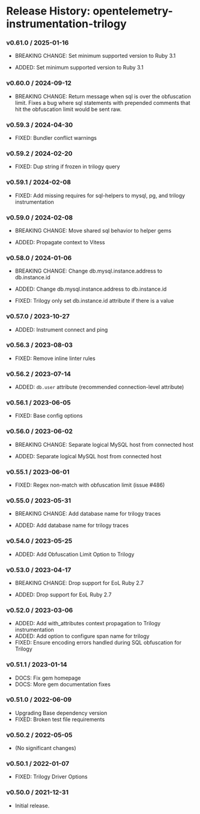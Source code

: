 # Release History: opentelemetry-instrumentation-trilogy

### v0.61.0 / 2025-01-16

* BREAKING CHANGE: Set minimum supported version to Ruby 3.1

* ADDED: Set minimum supported version to Ruby 3.1

### v0.60.0 / 2024-09-12

- BREAKING CHANGE: Return message when sql is over the obfuscation limit. Fixes a bug where sql statements with prepended comments that hit the obfuscation limit would be sent raw.

### v0.59.3 / 2024-04-30

- FIXED: Bundler conflict warnings

### v0.59.2 / 2024-02-20

- FIXED: Dup string if frozen in trilogy query

### v0.59.1 / 2024-02-08

- FIXED: Add missing requires for sql-helpers to mysql, pg, and trilogy instrumentation

### v0.59.0 / 2024-02-08

- BREAKING CHANGE: Move shared sql behavior to helper gems

- ADDED: Propagate context to Vitess

### v0.58.0 / 2024-01-06

- BREAKING CHANGE: Change db.mysql.instance.address to db.instance.id

- ADDED: Change db.mysql.instance.address to db.instance.id
- FIXED: Trilogy only set db.instance.id attribute if there is a value

### v0.57.0 / 2023-10-27

- ADDED: Instrument connect and ping

### v0.56.3 / 2023-08-03

- FIXED: Remove inline linter rules

### v0.56.2 / 2023-07-14

- ADDED: `db.user` attribute (recommended connection-level attribute)

### v0.56.1 / 2023-06-05

- FIXED: Base config options

### v0.56.0 / 2023-06-02

- BREAKING CHANGE: Separate logical MySQL host from connected host

- ADDED: Separate logical MySQL host from connected host

### v0.55.1 / 2023-06-01

- FIXED: Regex non-match with obfuscation limit (issue #486)

### v0.55.0 / 2023-05-31

- BREAKING CHANGE: Add database name for trilogy traces

- ADDED: Add database name for trilogy traces

### v0.54.0 / 2023-05-25

- ADDED: Add Obfuscation Limit Option to Trilogy

### v0.53.0 / 2023-04-17

- BREAKING CHANGE: Drop support for EoL Ruby 2.7

- ADDED: Drop support for EoL Ruby 2.7

### v0.52.0 / 2023-03-06

- ADDED: Add with_attributes context propagation to Trilogy instrumentation
- ADDED: Add option to configure span name for trilogy
- FIXED: Ensure encoding errors handled during SQL obfuscation for Trilogy

### v0.51.1 / 2023-01-14

- DOCS: Fix gem homepage
- DOCS: More gem documentation fixes

### v0.51.0 / 2022-06-09

- Upgrading Base dependency version
- FIXED: Broken test file requirements

### v0.50.2 / 2022-05-05

- (No significant changes)

### v0.50.1 / 2022-01-07

- FIXED: Trilogy Driver Options

### v0.50.0 / 2021-12-31

- Initial release.
